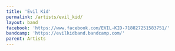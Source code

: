 ```yaml
---
title: 'Evil Kid'
permalink: /artists/evil_kid/
layout: band
facebook: 'https://www.facebook.com/EVIL-KID-718827251583751/'
bandcamp: 'https://evilkidband.bandcamp.com/'
parent: Artists
---
```

